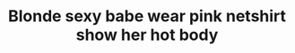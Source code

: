 ---
layout: post
title: Blonde sexy babe wear pink netshirt show her hot body
duration: '06:50'
view: 236
rate: 2
video: 'http://fantasti.cc/embed/528963/'
category: 
 - blonde
 - busty
 - curvy
 - gorgeous
 - rough
 - wife
tags: 
 - big-black-cock
priority: 0.9
changefreq: daily
---